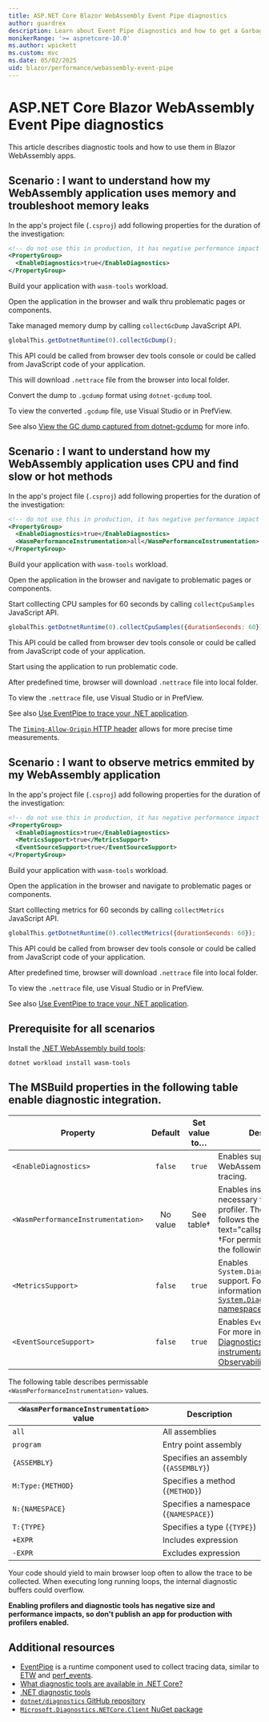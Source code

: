 ```yaml
---
title: ASP.NET Core Blazor WebAssembly Event Pipe diagnostics
author: guardrex
description: Learn about Event Pipe diagnostics and how to get a Garbage Collector heap dump in ASP.NET Core Blazor WebAssembly apps.
monikerRange: '>= aspnetcore-10.0'
ms.author: wpickett
ms.custom: mvc
ms.date: 05/02/2025
uid: blazor/performance/webassembly-event-pipe
---
```

# ASP.NET Core Blazor WebAssembly Event Pipe diagnostics

<!-- UPDATE 10.0 - Activate ...

[!INCLUDE[](~/includes/not-latest-version.md)]

-->

This article describes diagnostic tools and how to use them in Blazor WebAssembly apps.

## Scenario : I want to understand how my WebAssembly application uses memory and troubleshoot memory leaks

In the app's project file (`.csproj`) add following properties for the duration of the investigation:

```xml
<!-- do not use this in production, it has negative performance impact -->
<PropertyGroup>
  <EnableDiagnostics>true</EnableDiagnostics>
</PropertyGroup>
```

Build your application with `wasm-tools` workload.

Open the application in the browser and walk thru problematic pages or components.

Take managed memory dump by calling `collectGcDump` JavaScript API.

```javascript
globalThis.getDotnetRuntime(0).collectGcDump();
```

This API could be called from browser dev tools console or could be called from JavaScript code of your application.

This will download `.nettrace` file from the browser into local folder.

Convert the dump to `.gcdump` format using `dotnet-gcdump` tool.

To view the converted `.gcdump` file, use Visual Studio or in PrefView.

See also [View the GC dump captured from dotnet-gcdump](/dotnet/core/diagnostics/dotnet-gcdump#view-the-gc-dump-captured-from-dotnet-gcdump) for more info.

## Scenario : I want to understand how my WebAssembly application uses CPU and find slow or hot methods

In the app's project file (`.csproj`) add following properties for the duration of the investigation:

```xml
<!-- do not use this in production, it has negative performance impact -->
<PropertyGroup>
  <EnableDiagnostics>true</EnableDiagnostics>
  <WasmPerformanceInstrumentation>all</WasmPerformanceInstrumentation>
</PropertyGroup>
```

Build your application with `wasm-tools` workload.

Open the application in the browser and navigate to problematic pages or components.

Start colllecting CPU samples for 60 seconds by calling `collectCpuSamples` JavaScript API.

```javascript
globalThis.getDotnetRuntime(0).collectCpuSamples({durationSeconds: 60});
```

This API could be called from browser dev tools console or could be called from JavaScript code of your application.

Start using the application to run problematic code.

After predefined time, browser will download `.nettrace` file into local folder.

To view the `.nettrace` file, use Visual Studio or in PrefView.

See also [Use EventPipe to trace your .NET application](/dotnet/core/diagnostics/eventpipe#use-eventpipe-to-trace-your-net-application).

The [`Timing-Allow-Origin` HTTP header](https://developer.mozilla.org/docs/Web/HTTP/Reference/Headers/Timing-Allow-Origin) allows for more precise time measurements.

## Scenario : I want to observe metrics emmited by my WebAssembly application

In the app's project file (`.csproj`) add following properties for the duration of the investigation:

```xml
<!-- do not use this in production, it has negative performance impact -->
<PropertyGroup>
  <EnableDiagnostics>true</EnableDiagnostics>
  <MetricsSupport>true</MetricsSupport>
  <EventSourceSupport>true</EventSourceSupport>
</PropertyGroup>
```

Build your application with `wasm-tools` workload.

Open the application in the browser and navigate to problematic pages or components.

Start colllecting metrics for 60 seconds by calling `collectMetrics` JavaScript API.

```javascript
globalThis.getDotnetRuntime(0).collectMetrics({durationSeconds: 60});
```

This API could be called from browser dev tools console or could be called from JavaScript code of your application.

After predefined time, browser will download `.nettrace` file into local folder.

To view the `.nettrace` file, use Visual Studio or in PrefView.

See also [Use EventPipe to trace your .NET application](/dotnet/core/diagnostics/eventpipe#use-eventpipe-to-trace-your-net-application).

## Prerequisite for all scenarios

Install the [.NET WebAssembly build tools](xref:blazor/tooling/webassembly#net-webassembly-build-tools):

```dotnetcli
dotnet workload install wasm-tools
```

## The MSBuild properties in the following table enable diagnostic integration.

Property | Default | Set value to&hellip; | Description
--- | :---: | :---: | ---
`<EnableDiagnostics>` | `false` | `true` | Enables support for WebAssembly performance tracing.
`<WasmPerformanceInstrumentation>` | No value | See table&dagger; | Enables instrumentation necessary for the sampling profiler. The property follows the :::no-loc text="callspec"::: syntax. &dagger;For permissible values, see the following table.
`<MetricsSupport>` | `false` | `true` | Enables `System.Diagnostics.Metrics` support. For more information, see the [`System.Diagnostics.Metrics` namespace](/dotnet/api/system.diagnostics.metrics).
`<EventSourceSupport>` | `false`| `true` | Enables `EventPipe` support. For more information, see [Diagnostics and instrumentation: Observability and telemetry](/dotnet/core/deploying/native-aot/diagnostics#observability-and-telemetry).

The following table describes permissable `<WasmPerformanceInstrumentation>` values.

`<WasmPerformanceInstrumentation>` value | Description
--- | ---
`all` | All assemblies
`program` | Entry point assembly
`{ASSEMBLY}` | Specifies an assembly (`{ASSEMBLY}`)
`M:Type:{METHOD}` | Specifies a method (`{METHOD}`)
`N:{NAMESPACE}` | Specifies a namespace (`{NAMESPACE}`)
`T:{TYPE}` | Specifies a type (`{TYPE}`)
`+EXPR` | Includes expression
`-EXPR` | Excludes expression

Your code should yield to main browser loop often to allow the trace to be collected. When executing long running loops, the internal diagnostic buffers could overflow.

**Enabling profilers and diagnostic tools has negative size and performance impacts, so don't publish an app for production with profilers enabled.**

## Additional resources

* [EventPipe](/dotnet/core/diagnostics/eventpipe) is a runtime component used to collect tracing data, similar to [ETW](/windows/win32/etw/event-tracing-portal) and [perf_events](https://wikipedia.org/wiki/Perf_%28Linux%29).
* [What diagnostic tools are available in .NET Core?](/dotnet/core/diagnostics/)
* [.NET diagnostic tools](/dotnet/core/diagnostics/tools-overview)
* [`dotnet/diagnostics` GitHub repository](https://github.com/dotnet/diagnostics)
* [`Microsoft.Diagnostics.NETCore.Client` NuGet package](https://www.nuget.org/packages/Microsoft.Diagnostics.NETCore.Client)
